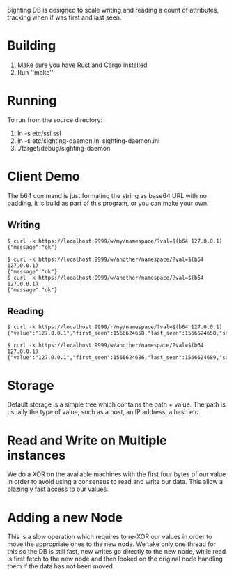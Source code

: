 Sighting DB is designed to scale writing and reading a count of attributes, tracking when if was first and last seen.

Building
========

1) Make sure you have Rust and Cargo installed
2) Run ''make''


Running
=======

To run from the source directory:

1) ln -s etc/ssl ssl
2) ln -s etc/sighting-daemon.ini sighting-daemon.ini
3) ./target/debug/sighting-daemon

Client Demo
===========

The b64 command is just formating the string as base64 URL with no padding, it is build as part of this program, or you can make your own.

Writing
-------
	$ curl -k https://localhost:9999/w/my/namespace/?val=$(b64 127.0.0.1)
	{"message":"ok"}
	
	$ curl -k https://localhost:9999/w/another/namespace/?val=$(b64 127.0.0.1)
	{"message":"ok"}
	$ curl -k https://localhost:9999/w/another/namespace/?val=$(b64 127.0.0.1)
	{"message":"ok"}

Reading
-------
	$ curl -k https://localhost:9999/r/my/namespace/?val=$(b64 127.0.0.1)
	{"value":"127.0.0.1","first_seen":1566624658,"last_seen":1566624658,"source":"unknown","source_timestamp":1566624658,"count":1}
	
	$ curl -k https://localhost:9999/w/another/namespace/?val=$(b64 127.0.0.1)
	{"value":"127.0.0.1","first_seen":1566624686,"last_seen":1566624689,"source":"unknown","source_timestamp":1566624686,"count":2}
	

Storage
=======

Default storage is a simple tree which contains the path + value. The path is usually the type of value, such as a host, an IP address, a hash etc.

Read and Write on Multiple instances
====================================

We do a XOR on the available machines with the first four bytes of our value in order to avoid using a consensus to read and write our data. This
allow a blazingly fast access to our values.

Adding a new Node
=================

This is a slow operation which requires to re-XOR our values in order to move the appropriate ones to the new node. We take only one thread for this
so the DB is still fast, new writes go directly to the new node, while read is first fetch to the new node and then looked on the original node handling
them if the data has not been moved.

